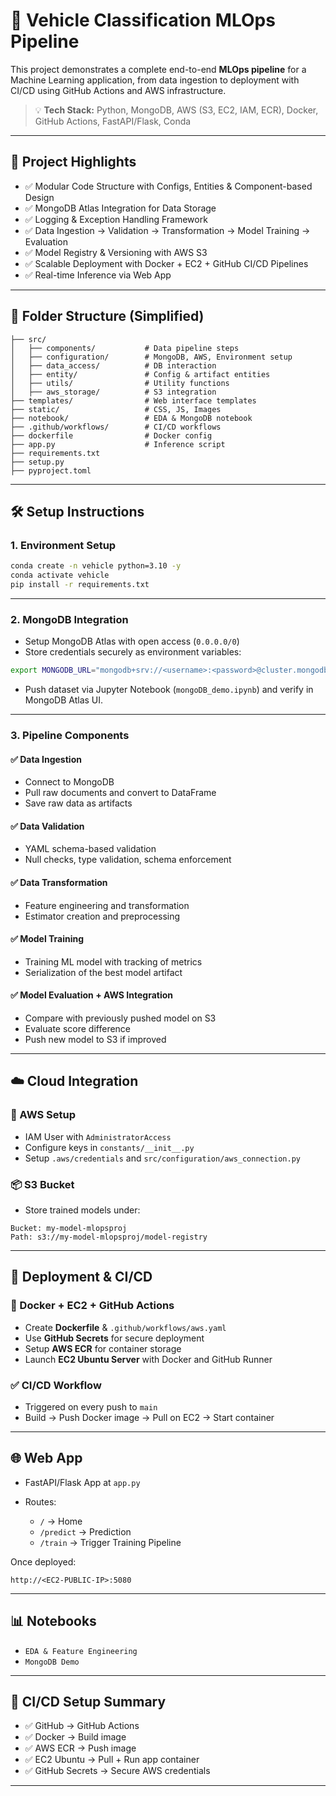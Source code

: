 # 🚗 Vehicle Classification MLOps Pipeline

This project demonstrates a complete end-to-end **MLOps pipeline** for a Machine Learning application, from data ingestion to deployment with CI/CD using GitHub Actions and AWS infrastructure.

> 💡 **Tech Stack:** Python, MongoDB, AWS (S3, EC2, IAM, ECR), Docker, GitHub Actions, FastAPI/Flask, Conda

---

## 📌 Project Highlights

* ✅ Modular Code Structure with Configs, Entities & Component-based Design
* ✅ MongoDB Atlas Integration for Data Storage
* ✅ Logging & Exception Handling Framework
* ✅ Data Ingestion → Validation → Transformation → Model Training → Evaluation
* ✅ Model Registry & Versioning with AWS S3
* ✅ Scalable Deployment with Docker + EC2 + GitHub CI/CD Pipelines
* ✅ Real-time Inference via Web App

---

## 📂 Folder Structure (Simplified)

```
├── src/
│   ├── components/           # Data pipeline steps
│   ├── configuration/        # MongoDB, AWS, Environment setup
│   ├── data_access/          # DB interaction
│   ├── entity/               # Config & artifact entities
│   ├── utils/                # Utility functions
│   ├── aws_storage/          # S3 integration
├── templates/                # Web interface templates
├── static/                   # CSS, JS, Images
├── notebook/                 # EDA & MongoDB notebook
├── .github/workflows/        # CI/CD workflows
├── dockerfile                # Docker config
├── app.py                    # Inference script
├── requirements.txt
├── setup.py
├── pyproject.toml
```

---

## 🛠️ Setup Instructions

### 1. Environment Setup

```bash
conda create -n vehicle python=3.10 -y
conda activate vehicle
pip install -r requirements.txt
```

---

### 2. MongoDB Integration

* Setup MongoDB Atlas with open access (`0.0.0.0/0`)
* Store credentials securely as environment variables:

```bash
export MONGODB_URL="mongodb+srv://<username>:<password>@cluster.mongodb.net"
```

* Push dataset via Jupyter Notebook (`mongoDB_demo.ipynb`) and verify in MongoDB Atlas UI.

---

### 3. Pipeline Components

#### ✅ Data Ingestion

* Connect to MongoDB
* Pull raw documents and convert to DataFrame
* Save raw data as artifacts

#### ✅ Data Validation

* YAML schema-based validation
* Null checks, type validation, schema enforcement

#### ✅ Data Transformation

* Feature engineering and transformation
* Estimator creation and preprocessing

#### ✅ Model Training

* Training ML model with tracking of metrics
* Serialization of the best model artifact

#### ✅ Model Evaluation + AWS Integration

* Compare with previously pushed model on S3
* Evaluate score difference
* Push new model to S3 if improved

---

## ☁️ Cloud Integration

### 🔐 AWS Setup

* IAM User with `AdministratorAccess`
* Configure keys in `constants/__init__.py`
* Setup `.aws/credentials` and `src/configuration/aws_connection.py`

### 📦 S3 Bucket

* Store trained models under:

```
Bucket: my-model-mlopsproj
Path: s3://my-model-mlopsproj/model-registry
```

---

## 🚀 Deployment & CI/CD

### 🔧 Docker + EC2 + GitHub Actions

* Create **Dockerfile** & `.github/workflows/aws.yaml`
* Use **GitHub Secrets** for secure deployment
* Setup **AWS ECR** for container storage
* Launch **EC2 Ubuntu Server** with Docker and GitHub Runner

### ✅ CI/CD Workflow

* Triggered on every push to `main`
* Build → Push Docker image → Pull on EC2 → Start container

---

## 🌐 Web App

* FastAPI/Flask App at `app.py`
* Routes:

  * `/` → Home
  * `/predict` → Prediction
  * `/train` → Trigger Training Pipeline

Once deployed:

```http
http://<EC2-PUBLIC-IP>:5080
```

---

## 📊 Notebooks

* `EDA & Feature Engineering`
* `MongoDB Demo`

---

## 📌 CI/CD Setup Summary

* ✅ GitHub → GitHub Actions
* ✅ Docker → Build image
* ✅ AWS ECR → Push image
* ✅ EC2 Ubuntu → Pull + Run app container
* ✅ GitHub Secrets → Secure AWS credentials

---